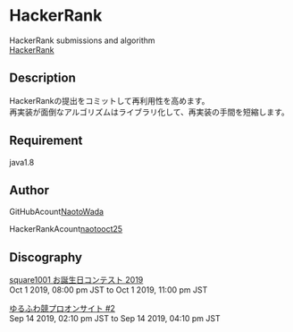HackerRank
====

HackerRank submissions and algorithm  
[HackerRank](https://www.hackerrank.com/)

## Description
HackerRankの提出をコミットして再利用性を高めます。  
再実装が面倒なアルゴリズムはライブラリ化して、再実装の手間を短縮します。

## Requirement
java1.8

## Author
GitHubAcount[NaotoWada](https://github.com/NaotoWada)

HackerRankAcount[naotooct25](https://www.hackerrank.com/naoto_oct25)


## Discography

[square1001 お誕生日コンテスト 2019](https://www.hackerrank.com/square1001-2019)  
Oct 1 2019, 08:00 pm JST to Oct 1 2019, 11:00 pm JST

[ゆるふわ競プロオンサイト #2](https://www.hackerrank.com/yfkpo2)  
Sep 14 2019, 02:10 pm JST to Sep 14 2019, 04:10 pm JST
